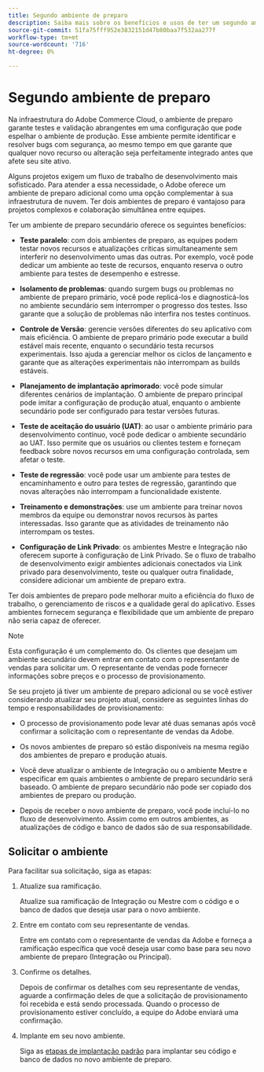 ```yaml
---
title: Segundo ambiente de preparo
description: Saiba mais sobre os benefícios e usos de ter um segundo ambiente de preparo para testes paralelos, isolamento de problemas, controle de versão e muito mais.
source-git-commit: 51fa75fff952e3832151d47b80baa7f532aa277f
workflow-type: tm+mt
source-wordcount: '716'
ht-degree: 0%

---
```



# Segundo ambiente de preparo

Na infraestrutura do Adobe Commerce Cloud, o ambiente de preparo garante testes e validação abrangentes em uma configuração que pode espelhar o ambiente de produção. Esse ambiente permite identificar e resolver bugs com segurança, ao mesmo tempo em que garante que qualquer novo recurso ou alteração seja perfeitamente integrado antes que afete seu site ativo.

Alguns projetos exigem um fluxo de trabalho de desenvolvimento mais sofisticado. Para atender a essa necessidade, o Adobe oferece um ambiente de preparo adicional como uma opção complementar à sua infraestrutura de nuvem. Ter dois ambientes de preparo é vantajoso para projetos complexos e colaboração simultânea entre equipes.

Ter um ambiente de preparo secundário oferece os seguintes benefícios:

- **Teste paralelo**: com dois ambientes de preparo, as equipes podem testar novos recursos e atualizações críticas simultaneamente sem interferir no desenvolvimento umas das outras. Por exemplo, você pode dedicar um ambiente ao teste de recursos, enquanto reserva o outro ambiente para testes de desempenho e estresse.

- **Isolamento de problemas**: quando surgem bugs ou problemas no ambiente de preparo primário, você pode replicá-los e diagnosticá-los no ambiente secundário sem interromper o progresso dos testes. Isso garante que a solução de problemas não interfira nos testes contínuos.

- **Controle de Versão**: gerencie versões diferentes do seu aplicativo com mais eficiência. O ambiente de preparo primário pode executar a build estável mais recente, enquanto o secundário testa recursos experimentais. Isso ajuda a gerenciar melhor os ciclos de lançamento e garante que as alterações experimentais não interrompam as builds estáveis.

- **Planejamento de implantação aprimorado**: você pode simular diferentes cenários de implantação. O ambiente de preparo principal pode imitar a configuração de produção atual, enquanto o ambiente secundário pode ser configurado para testar versões futuras.

- **Teste de aceitação do usuário (UAT)**: ao usar o ambiente primário para desenvolvimento contínuo, você pode dedicar o ambiente secundário ao UAT. Isso permite que os usuários ou clientes testem e forneçam feedback sobre novos recursos em uma configuração controlada, sem afetar o teste.

- **Teste de regressão**: você pode usar um ambiente para testes de encaminhamento e outro para testes de regressão, garantindo que novas alterações não interrompam a funcionalidade existente.

- **Treinamento e demonstrações**: use um ambiente para treinar novos membros da equipe ou demonstrar novos recursos às partes interessadas. Isso garante que as atividades de treinamento não interrompam os testes.

- **Configuração de Link Privado**: os ambientes Mestre e Integração não oferecem suporte à configuração de Link Privado. Se o fluxo de trabalho de desenvolvimento exigir ambientes adicionais conectados via Link privado para desenvolvimento, teste ou qualquer outra finalidade, considere adicionar um ambiente de preparo extra.

Ter dois ambientes de preparo pode melhorar muito a eficiência do fluxo de trabalho, o gerenciamento de riscos e a qualidade geral do aplicativo. Esses ambientes fornecem segurança e flexibilidade que um ambiente de preparo não seria capaz de oferecer.

>[!NOTE]
>
>Esta configuração é um complemento do. Os clientes que desejam um ambiente secundário devem entrar em contato com o representante de vendas para solicitar um. O representante de vendas pode fornecer informações sobre preços e o processo de provisionamento.

Se seu projeto já tiver um ambiente de preparo adicional ou se você estiver considerando atualizar seu projeto atual, considere as seguintes linhas do tempo e responsabilidades de provisionamento:

- O processo de provisionamento pode levar até duas semanas após você confirmar a solicitação com o representante de vendas da Adobe.

- Os novos ambientes de preparo só estão disponíveis na mesma região dos ambientes de preparo e produção atuais.

- Você deve atualizar o ambiente de Integração ou o ambiente Mestre e especificar em quais ambientes o ambiente de preparo secundário será baseado. O ambiente de preparo secundário não pode ser copiado dos ambientes de preparo ou produção.

- Depois de receber o novo ambiente de preparo, você pode incluí-lo no fluxo de desenvolvimento. Assim como em outros ambientes, as atualizações de código e banco de dados são de sua responsabilidade.

## Solicitar o ambiente

Para facilitar sua solicitação, siga as etapas:

1. Atualize sua ramificação.

   Atualize sua ramificação de Integração ou Mestre com o código e o banco de dados que deseja usar para o novo ambiente.

1. Entre em contato com seu representante de vendas.

   Entre em contato com o representante de vendas da Adobe e forneça a ramificação específica que você deseja usar como base para seu novo ambiente de preparo (Integração ou Principal).

1. Confirme os detalhes.

   Depois de confirmar os detalhes com seu representante de vendas, aguarde a confirmação deles de que a solicitação de provisionamento foi recebida e está sendo processada. Quando o processo de provisionamento estiver concluído, a equipe do Adobe enviará uma confirmação.

1. Implante em seu novo ambiente.

   Siga as [etapas de implantação padrão](../deploy/staging-production.md) para implantar seu código e banco de dados no novo ambiente de preparo.
